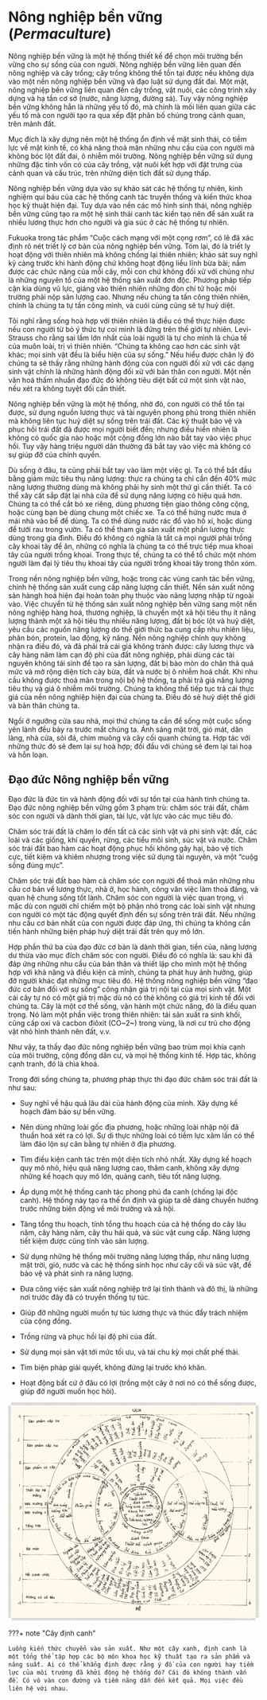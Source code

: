 # Nông nghiệp bền vững (*Permaculture*)

Nông nghiệp bền vững là một hệ thống thiết kế để chọn môi trường bền vững cho sự sống của con người. Nông nghiệp bền vững liên quan đến nông nghiệp và cây trồng; cây trồng không thể tồn tại được nếu không dựa vào một nền nông nghiệp bền vững và đạo luật sử dụng đất đai. Một mặt, nông nghiệp bền vững liên quan đến cây trồng, vật nuôi, các công trình xây dựng và hạ tần cơ sở (nước, năng lượng, đường sá). Tuy vậy nông nghiệp bền vững không hẳn là những yếu tố đó, mà chính là mối liên quan giữa các yếu tố mà con người tạo ra qua xếp đặt phân bố chúng trong cảnh quan, trên mảnh đất.

Mục đích là xây dựng nên một hệ thống ổn định về mặt sinh thái, có tiềm lực về mặt kinh tế, có khả năng thoả mãn những nhu cầu của con người mà không bóc lột đất đai, ô nhiễm môi trường. Nông nghiệp bền vững sử dụng những đặc tính vốn có của cây trồng, vật nuôi kết hợp với đặt trưng của cảnh quan và cấu trúc, trên những diện tích đất sử dụng thấp.

Nông nghiệp bền vững dựa vào sự khảo sát các hệ thống tự nhiên, kinh nghiệm quí báu của các hệ thống canh tác truyền thống và kiến thức khoa học kỹ thuật hiện đại. Tuy dựa vào nền các mô hình sinh thái, nông nghiệp bền vững cũng tạo ra một hệ sinh thái canh tác kiến tạo nên để sản xuất ra nhiều lương thực hơn cho người và gia súc ở các hệ thống tự nhiên.

Fukuoka trong tác phẩm “Cuộc cách mạng với một cọng rơm”, có lẽ đã xác định rõ nét triết lý cơ bản của nông nghiệp bền vững. Tóm lại, đó là triết ly hoạt động với thiên nhiên mà không chống lại thiên nhiên; khảo sát suy nghĩ kỹ càng trước khi hành động chứ không hoạt động liều lĩnh bừa bãi; nắm được các chức năng của mỗi cây, mỗi con chứ không đối xử với chúng như là những nguyên tố của một hệ thống sản xuất đơn độc. Phương pháp tiếp cận kia dùng vũ lực, giáng vào thiên nhiên những đòn chí tử hoặc môi trường phải nộp sản lượng cao. Nhưng nếu chúng ta tấn công thiên nhiên, chính là chúng ta tự tấn công mình, và cuói cùng cũng sẽ tự huỷ diệt.

Tôi nghĩ rằng sống hoà hợp với thiên nhiên là điều có thể thực hiện được nếu con người từ bỏ ý thức tự coi mình là đứng trên thế giới tự nhiên. Levi-Strauss cho rằng sai lầm lớn nhất của loài người là tự cho mình là chúa tể của muôn loài, trị vì thiên nhiên. “Chúng ta không cao hơn các sinh vật khác; mọi sinh vật đều là biểu hiện của sự sống.” Nếu hiểu được chân lý đó chúng ta sẽ thấy rằng những hành động của con người đối xử với các dạng sinh vật chính là những hành động đối xử với bản thân con người. Một nền văn hoá thấm nhuần đạo đức đó không tiêu diệt bất cứ một sinh vật nào, nếu xét ra không tuyệt đối cần thiết.

Nông nghiệp bền vững là một hệ thống, nhờ đó, con người có thể tồn tại được, sử dụng nguồn lương thực và tài nguyên phong phú trong thiên nhiên mà không liên tục huỷ diệt sự sống trên trái đất. Các kỹ thuật bảo vệ và phục hồi trái đất đã được mọi người biết đến; nhưng điều hiển nhiên là không có quốc gia nào hoặc một cộng đồng lớn nào bắt tay vào việc phục hồi. Tuy vậy hàng triệu người dân thường đã bắt tay vào việc mà không có sự giúp đỡ của chính quyền.

Dù sống ở đâu, ta cũng phải bắt tay vào làm một việc gì. Ta có thể bắt đầu bằng giảm mức tiêu thụ năng lượng: thực ra chúng ta chỉ cần đến 40% mức năng lượng thường dùng mà không phải hy sinh một thứ gì cần thiết. Ta có thể xây cất sắp đặt lại nhà cửa để sử dụng năng lượng có hiệu quả hơn. Chúng ta có thể cắt bỏ xe riêng, dùng phương tiện giao thông công cộng, hoặc cùng bạn bè dùng chung một chiếc xe. Ta có thể hứng nước mưa ở mái nhà vào bể để dùng. Ta có thể dùng nước rác đổ vào hố xí, hoặc dùng để tưới rau trong vườn. Ta có thể tham gia sản xuất một phần lương thực dùng trong gia đình. Điều đó không có nghĩa là tất cả mọi người phải trồng cây khoai tây để ăn, những có nghĩa là chúng ta có thể trực tiếp mua khoai tây của người trồng khoai. Trong thực tế, chúng ta có thể tổ chức một nhóm người làm đại lý tiêu thụ khoai tây của người trồng khoai tây trong thôn xóm.

Trong nền nông nghiệp bền vững, hoặc trong các vùng canh tác bền vững, chính hệ thống sản xuất cung cấp năng lượng cần thiết. Nền sản xuất nông sản hàngh hoá hiện đại hoàn toàn phụ thuộc vào năng lượng nhập từ ngoài vào. Việc chuyển từ hệ thống sản xuất nông nghiệp bền vững sang một nền nông nghiệp hàng hoá, thương nghiệp, là chuyển một xã hội tiêu thụ ít năng lượng thành một xã hội tiêu thụ nhiều năng lượng, đất bị bóc lột và huỷ diệt, yêu cầu các nguồn năng lượng do thế giới thức ba cung cấp nhu nhiên liệu, phân bón, protein, lao động, kỹ năng. Nền nông nghiệp chính quy không nhận ra điều đó, và đã phải trả cái giá không tránh được: cây lương thực và cây hàng năm làm cạn độ phì của đất nông nghiệp, phải dùng các tài nguyên không tái sinh để tạo ra sản lượng, đất bị bào mòn do chăn thả quá mức và mở rộng diện tích cày bừa, đất và nước bị ô nhiễm hoá chất. Khi nhu cầu không được thoả mãn trong nội bộ hệ thống, ta phải trả giá năng lượng tiêu thụ và giá ô nhiễm môi trường. Chúng ta không thể tiếp tục trả cái thực giá của nền nông nghiệp hiện đại của chúng ta. Điều đó sẽ huỷ diệt thế giới và bản thân chúng ta.

Ngồi ở ngưỡng cửa sau nhà, mọi thứ chúng ta cần để sống một cuộc sống yên lành đều bày ra trước mắt chúng ta. Ánh sáng mặt trời, gió mát, dân làng, nhà cửa, sỏi đá, chim muông và cây cối quanh chúng ta. Hợp tác với những thức đó sẽ đem lại sự hoà hợp; đối đầu với chúng sẽ đem lại tai hoạ và hỗn loạn.

## Đạo đức Nông nghiệp bền vững

Đạo đức là đức tin và hành động đối với sự tồn tại của hành tinh chúng ta. Đạo đức nông nghiệp bền vững gồm 3 phạm trù: chăm sóc trái đất, chăm sóc con người và dành thời gian, tài lực, vật lực vào các mục tiêu đó.

Chăm sóc trái đất là chăm lo đến tất cả các sinh vật và phi sinh vật: đất, các loài và các giống, khí quyền, rừng, các tiểu môi sinh, súc vật và nước. Chăm sóc trái đất bao hàm các hoạt động phục hồi không gây hại, bảo vệ tích cực, tiết kiệm và khiêm nhượng trong việc sử dụng tài nguyên, và một “cuộg sống đúng mực”.

Chăm sóc trái đất bao hàm cả chăm sóc con người để thoả mãn những nhu cầu cơ bản về lương thực, nhà ở, học hành, công văn việc làm thoả đáng, và quan hệ chung sống tốt lành. Chăm sóc con người là việc quan trọng, vì mặc dù con người chỉ chiếm một bộ phận nhỏ trong các loài sinh vật nhưng con người có một tác động quyết định đến sự sống trên trái đất. Nếu những nhu cầu cơ bản nhất của con người được đáp ứng, thì chúng ta không cần tiến hành những biện pháp huỷ diệt trái đất trên quy mô lớn.

Hợp phần thứ ba của đạo đức cơ bản là dành thời gian, tiền của, năng lượng dư thừa vào mục đích chăm sóc con người. Điều đó có nghĩa là: sau khi đã đáp ứng những nhu cầu của bản thân và thiết lập cho mình một hệ thống hợp với khả năng và điều kiện cả mình, chúng ta phát huy ảnh hưởng, giúp đỡ người khác đạt những mục tiêu đó. Hệ thống nông nghiệp bền vững “đạo đức cơ bản đối với sự sống” công nhận giá trị nội tại của mọi sinh vật. Một cái cây tự nó có một giá trị mặc dù nó có thẻ không có giá trị kinh tế đối với chúng ta. Cây là một cơ thể sống, vận hành một chức năng, đó là điều quan trọng. Nó làm một phần việc trong thiên nhiên: tái sản xuất ra sinh khối, cũng cấp oxi và cacbon điôxit (CO~2~) trong vùng, là nơi cư trú cho động vật nhỏ hình thành nên đất, v.v.

Như vậy, ta thấy đạo đức nông nghiệp bền vững bao trùm mọi khía cạnh của môi trường, cộng đồng dân cư, và mọi hệ thống kinh tế. Hợp tác, không cạnh tranh, đó là chìa khoá.

Trong đời sống chúng ta, phương pháp thực thi đạo đức chăm sóc trái đất là như sau:

- Suy nghĩ về hậu quả lâu dài của hành động của mình. Xây dựng kế hoạch đảm bảo sự bền vững.

- Nên dùng những loài gốc địa phương, hoặc những loài nhập nội đã thuần hoá xét ra có lợi. Sự di thực những loài có tiềm lực xâm lấn có thể làm đảo lộn sự cân bằng tự nhiên ở địa phương.

- Tìm điều kiện canh tác trên một diện tích nhỏ nhất. Xây dựng kế hoạch quy mô nhỏ, hiệu quả năng lượng cao, thâm canh, không xây dựng những kế hoạch quy mô lớn, quảng canh, tiêu tốt năng lượng.

- Áp dụng một hệ thống canh tác phong phú đa canh (chống lại độc canh). Hệ thống này tạo ra thế ổn định và giúp ta dễ dàng chuyển hướng trước những biến động về môi trường và xã hội.

- Tăng tổng thu hoạch, tính tổng thu hoạch của cả hệ thống do cây lâu năm, cây hàng năm, cây thu hái quả, và súc vật cung cấp. Năng lượng tiết kiệm được cũng tính vào sản lượng.

- Sử dụng những hệ thống môi trường năng lượng thấp, như năng lượng mặt trời, gió, nước và các hệ thống sinh học như cây cối và súc vật, để bảo vệ và phát sinh ra năng lượng.

- Đưa công việc sản xuất nông nghiệp trở lại tỉnh thành và đô thị, là những nơi trước đây đã có truyền thống tự túc.

- Giúp đỡ những người muốn tự túc lương thực và thúc đẩy trách nhiệm của cộng đồng.

- Trồng rừng và phục hồi lại độ phì của đất.

- Sử dụng mọi sản vật tới mức tối ưu, và tái chu kỳ mọi chất phế thải.

- Tìm biện pháp giải quyết, không đứng lại trước khó khăn.

- Hoạt động bất cứ ở đâu có lợi (trồng một cây ở nơi nó có thể sống được, giúp đỡ người muốn học hỏi).

![cay-dinh-danh](../../assets/images/cay-dinh-danh.webp)

???+ note "Cây định canh"

    Luồng kiến thức chuyển vào sản xuất. Như một cây xanh, định canh là một tổng thể tập hợp các bộ môn khoa học kỹ thuất tạo ra sản phẩm và năng suất. Ai có thể khẳng định được rằng ý đồ của con người hay tiềm lực của môi trường đã khởi động hệ thống đó? Cái đó không thành vấn đề. Có vô vàn con đường và tiềm năng dẫn đến kết quả. Mọi việc đều liên hệ với nhau.